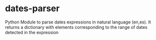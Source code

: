 dates-parser
============

Python Module to parse dates expressions in natural language (en,es). It returns a dictionary with elements corresponding to the range of dates detected in the expression